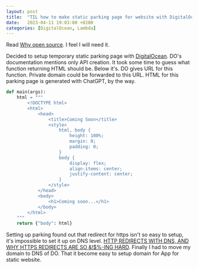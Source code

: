 ```yaml
---
layout: post
title:  "TIL how to make static parking page for website with DigitalOcean Functions or with DigitalOcean's static website App"
date:   2023-04-11 19:03:00 +0200
categories: [DigitalOcean, Lambda]
---
```

Read [Why open source](https://ben.balter.com/2015/11/23/why-open-source/). I feel I will need it.

Decided to setup temporary static parking page with [DigitalOcean](https://m.do.co/c/e843d5778ae5). DO's documentation mentions only API creation. It took some time to guess what function returning HTML should be. Below it's. DO gives URL for this function. Private domain could be forwarded to this URL. HTML for this parking page is generated with ChatGPT, by the way.

```python
def main(args):
    html = """
        <!DOCTYPE html>
        <html>
            <head>
                <title>Coming Soon</title>
                <style>
                    html, body {
                        height: 100%;
                        margin: 0;
                        padding: 0;
                    }
                    body {
                        display: flex;
                        align-items: center;
                        justify-content: center;
                    }
                </style>
            </head>
            <body>
                <h1>Coming soon...</h1>
            </body>
        </html>
    """
    return {"body": html}
```

Setting up parking found out that redirect for https isn't so easy to setup, it's impossible to set it up on DNS level. [HTTP REDIRECTS WITH DNS, AND WHY HTTPS REDIRECTS ARE SO &!$%-ING HARD](https://constellix.com/news/http-redirects-with-dns-and-why-https-redirects-are-so-ing-hard). Finally I had to move my domain to DNS of DO. That it become easy to setup domain for App for static website.
